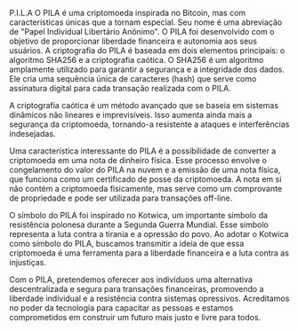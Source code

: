 P.I.L.A
O PILA é uma criptomoeda inspirada no Bitcoin, mas com características únicas que a tornam especial. Seu nome é uma abreviação de "Papel Individual Libertário Anônimo". O PILA foi desenvolvido com o objetivo de proporcionar liberdade financeira e autonomia aos seus usuários. A criptografia do PILA é baseada em dois elementos principais: o algoritmo SHA256 e a criptografia caótica. O SHA256 é um algoritmo amplamente utilizado para garantir a segurança e a integridade dos dados. Ele cria uma sequência única de caracteres (hash) que serve como assinatura digital para cada transação realizada com o PILA.

A criptografia caótica é um método avançado que se baseia em sistemas dinâmicos não lineares e imprevisíveis. Isso aumenta ainda mais a segurança da criptomoeda, tornando-a resistente a ataques e interferências indesejadas.

Uma característica interessante do PILA é a possibilidade de converter a criptomoeda em uma nota de dinheiro física. Esse processo envolve o congelamento do valor do PILA na nuvem e a emissão de uma nota física, que funciona como um certificado de posse da criptomoeda. A nota em si não contém a criptomoeda fisicamente, mas serve como um comprovante de propriedade e pode ser utilizada para transações off-line.

O símbolo do PILA foi inspirado no Kotwica, um importante símbolo da resistência polonesa durante a Segunda Guerra Mundial. Esse símbolo representa a luta contra a tirania e a opressão do povo. Ao adotar o Kotwica como símbolo do PILA, buscamos transmitir a ideia de que essa criptomoeda é uma ferramenta para a liberdade financeira e a luta contra as injustiças.

Com o PILA, pretendemos oferecer aos indivíduos uma alternativa descentralizada e segura para transações financeiras, promovendo a liberdade individual e a resistência contra sistemas opressivos. Acreditamos no poder da tecnologia para capacitar as pessoas e estamos comprometidos em construir um futuro mais justo e livre para todos.

